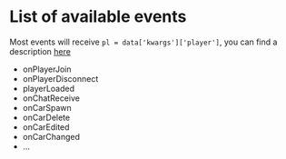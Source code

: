 # List of available events

Most events will receive `pl = data['kwargs']['player']`, you can find a description [here](./classes.md)

* onPlayerJoin
* onPlayerDisconnect
* playerLoaded
* onChatReceive
* onCarSpawn
* onCarDelete
* onCarEdited
* onCarChanged
* ...